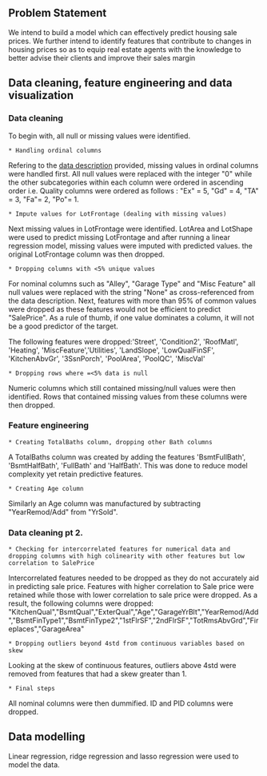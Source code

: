## Problem Statement
We intend to build a model which can effectively predict housing sale prices. We further intend to identify features that contribute to changes in housing prices so as to equip real estate agents with the knowledge to better advise their clients and improve their sales margin


## Data cleaning, feature engineering and data visualization
### Data cleaning
To begin with, all null or missing values were identified. 

    * Handling ordinal columns
Refering to the [data description](http://jse.amstat.org/v19n3/decock/DataDocumentation.txt) provided, missing values in ordinal columns were handled first. All null values were replaced with the integer "0" while the other subcategories within each column were ordered in ascending order i.e. Quality columns were ordered as follows : "Ex" = 5, "Gd" = 4, "TA" = 3, "Fa"= 2, "Po"= 1.

    * Impute values for LotFrontage (dealing with missing values)
Next missing values in LotFrontage were identified. LotArea and LotShape were used to predict missing LotFrontage and after running a linear regression model, missing values were imputed with predicted values. the original LotFrontage column was then dropped.

    * Dropping columns with <5% unique values
For nominal columns such as "Alley", "Garage Type" and "Misc Feature" all null values were replaced with the string "None" as cross-referenced from the data description. Next, features with more than 95% of common values were dropped as these features would not be efficient to predict "SalePrice". As a rule of thumb, if one value dominates a column, it will not be a good predictor of the target. 

The following features were dropped:'Street', 'Condition2', 'RoofMatl', 'Heating', 'MiscFeature','Utilities', 'LandSlope', 'LowQualFinSF', 'KitchenAbvGr', '3SsnPorch', 'PoolArea', 'PoolQC', 'MiscVal'

    * Dropping rows where =<5% data is null
Numeric columns which still contained missing/null values were then identified. Rows that contained missing values from these columns were then dropped.
    

### Feature engineering
    * Creating TotalBaths column, dropping other Bath columns
A TotalBaths column was created by adding the features 'BsmtFullBath', 'BsmtHalfBath', 'FullBath' and 'HalfBath'. This was done to reduce model complexity yet retain predictive features. 

    * Creating Age column
Similarly an Age column was manufactured by subtracting "YearRemod/Add" from "YrSold".
    
### Data cleaning pt 2.
    * Checking for intercorrelated features for numerical data and dropping columns with high colinearity with other features but low correlation to SalePrice
Intercorrelated features needed to be dropped as they do not accurately aid in predicting sale price. Features with higher correlation to Sale price were retained while those with lower correlation to sale price were dropped. As a result, the following columns were dropped: "KitchenQual","BsmtQual","ExterQual","Age","GarageYrBlt","YearRemod/Add","BsmtFinType1","BsmtFinType2","1stFlrSF","2ndFlrSF","TotRmsAbvGrd","Fireplaces","GarageArea"

    * Dropping outliers beyond 4std from continuous variables based on skew
Looking at the skew of continuous features, outliers above 4std were removed from features that had a skew greater than 1.

    * Final steps
All nominal columns were then dummified. ID and PID columns were dropped.

## Data modelling
Linear regression, ridge regression and lasso regression were used to model the data.
